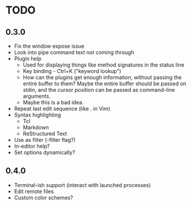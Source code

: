 TODO
====

0.3.0
-----
- Fix the window expose issue
- Look into pipe command text not coming through
- Plugin help
	- Used for displaying things like method signatures in the status line
	- Key binding - Ctrl+K ("keyword lookup")
	- How can the plugins get enough information, without passing the entire
	  buffer to them? Maybe the entire buffer should be passed on stdin, and
	  the cursor position can be passed as command-line arguments.
	- Maybe this is a bad idea.
- Repeat last edit sequence (like . in Vim)
- Syntax highlighting
	- Tcl
	- Markdown
	- ReStructured Text
- Use as filter (-filter flag?)
- In-editor help?
- Set options dynamically?

0.4.0
-----
- Terminal-ish support (interact with launched processes)
- Edit remote files
- Custom color schemes?
